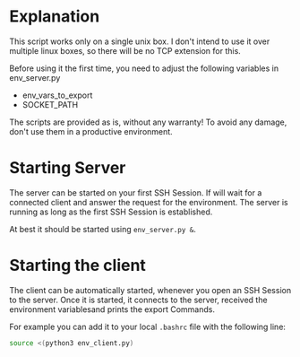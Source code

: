 # Explanation

This script works only on a single unix box.
I don't intend to use it over multiple linux boxes, so there will be no TCP extension for this.

Before using it the first time, you need to adjust the following variables in env_server.py
- env_vars_to_export
- SOCKET_PATH

The scripts are provided as is, without any warranty!
To avoid any damage, don't use them in a productive environment.

# Starting Server

The server can be started on your first SSH Session.
If will wait for a connected client and answer the request for the environment.
The server is running as long as the first SSH Session is established.

At best it should be started using `env_server.py &`.

# Starting the client

The client can be automatically started, whenever you open an SSH Session to the server.
Once it is started, it connects to the server, received the environment variablesand prints the export Commands.

For example you can add it to your local `.bashrc` file with the following line: 
```bash
source <(python3 env_client.py)
```
